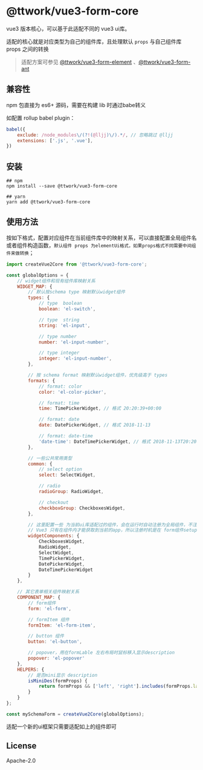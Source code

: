 # @ttwork/vue3-form-core
vue3 版本核心，可以基于此适配不同的 vue3 ui库。

适配的核心就是对应类型为自己的组件库，且处理默认 `props` 与自己组件库 props 之间的转换

> 适配方案可参见 [@ttwork/vue3-form-element](https://github.com/lljj-x/vue-json-schema-form/tree/master/packages/lib/vue3/vue3-form-element) 、[@ttwork/vue3-form-ant](https://github.com/lljj-x/vue-json-schema-form/tree/master/packages/lib/vue3/vue3-form-ant)


## 兼容性
npm 包直接为 es6+ 源码，需要在构建 lib 时通过babe转义

如配置 rollup babel plugin：

```js
babel({
    exclude: /node_modules\/(?!(@lljj)\/).*/, // 忽略跳过 @lljj
    extensions: ['.js', '.vue'],
})
```

## 安装

```ssh
## npm
npm install --save @ttwork/vue3-form-core

## yarn
yarn add @ttwork/vue3-form-core
```

## 使用方法

按如下格式，配置对应组件在当前组件库中的映射关系，可以直接配置全局组件名或者组件构造函数，`默认组件 props 为elementUi格式，如果props格式不同需要中间组件来做转换`；

```js
import createVue2Core from '@ttwork/vue3-form-core';

const globalOptions = {
    // widget组件和现有组件库映射关系
    WIDGET_MAP: {
        // 默认按schema type 映射默认widget组件
        types: {
            // type  boolean
            boolean: 'el-switch',

            // type  string
            string: 'el-input',

            // type number
            number: 'el-input-number',

            // type integer
            integer: 'el-input-number',
        },

        // 按 schema format 映射默认widget组件，优先级高于 types
        formats: {
            // format: color
            color: 'el-color-picker',

            // format: time
            time: TimePickerWidget, // 格式 20:20:39+00:00

            // format: date
            date: DatePickerWidget, // 格式 2018-11-13

            // format: date-time
            'date-time': DateTimePickerWidget, // 格式 2018-11-13T20:20:39+00:00
        },

        // 一些公共常用类型
        common: {
            // select option
            select: SelectWidget,

            // radio
            radioGroup: RadioWidget,

            // checkout
            checkboxGroup: CheckboxesWidget,
        },

        // 这里配置一些 为当前ui库适配过的组件，会在运行时自动注册为全局组件，不注册为全局也可不配置
        // Vue3 只有在组件内才能获取到当前的app，所以注册时机是在 form组件setup中，且只会注册一次。
        widgetComponents: {
            CheckboxesWidget,
            RadioWidget,
            SelectWidget,
            TimePickerWidget,
            DatePickerWidget,
            DateTimePickerWidget
        }
    },

    // 其它表单相关组件映射关系
    COMPONENT_MAP: {
        // form组件
        form: 'el-form',

        // formItem 组件
        formItem: 'el-form-item',

        // button 组件
        button: 'el-button',

        // popover，用在formLable 左右布局时鼠标移入显示description
        popover: 'el-popover'
    },
    HELPERS: {
        // 是否mini显示 description
        isMiniDes(formProps) {
            return formProps && ['left', 'right'].includes(formProps.labselPosition);
        }
    }
};

const mySchemaForm = createVue2Core(globalOptions);

```

适配一个新的ui框架只需要适配如上的组件即可

## License
Apache-2.0
